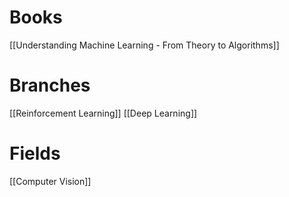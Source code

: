 # Books
[[Understanding Machine Learning - From Theory to Algorithms]]

# Branches
[[Reinforcement Learning]]
[[Deep Learning]]

# Fields
[[Computer Vision]]